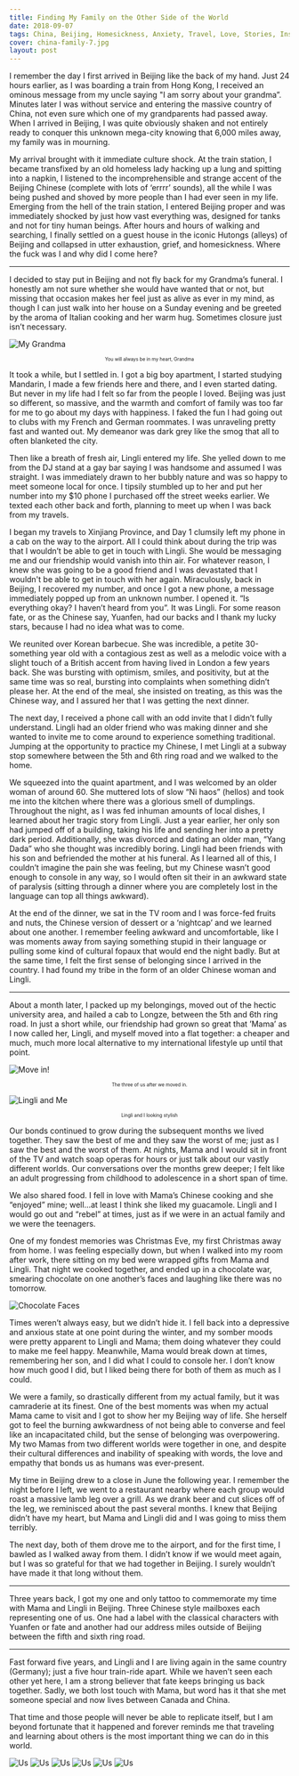 ```yaml
---
title: Finding My Family on the Other Side of the World
date: 2018-09-07
tags: China, Beijing, Homesickness, Anxiety, Travel, Love, Stories, Inspiration
cover: china-family-7.jpg
layout: post
---
```


I remember the day I first arrived in Beijing like the back of my hand. Just 24 hours earlier, as I was boarding a train from Hong Kong, I received an ominous message from my uncle saying "I am sorry about your grandma”. Minutes later I was without service and entering the massive country of China, not even sure which one of my grandparents had passed away. When I arrived in Beijing, I was quite obviously shaken and not entirely ready to conquer this unknown mega-city knowing that 6,000 miles away, my family was in mourning.


My arrival brought with it immediate culture shock. At the train station, I became transfixed by an old homeless lady hacking up a lung and spitting into a napkin, I listened to the incomprehensible and strange accent of the Beijing Chinese (complete with lots of ‘errrr’ sounds), all the while I was being pushed and shoved by more people than I had ever seen in my life. Emerging from the hell of the train station, I entered Beijing proper and was immediately shocked by just how vast everything was, designed for tanks and not for tiny human beings. After hours and hours of walking and searching, I finally settled on a guest house in the iconic Hutongs (alleys) of Beijing and collapsed in utter exhaustion, grief, and homesickness. Where the fuck was I and why did I come here?
<hr>
I decided to stay put in Beijing and not fly back for my Grandma’s funeral. I honestly am not sure whether she would have wanted that or not, but missing that occasion makes her feel just as alive as ever in my mind, as though I can just walk into her house on a Sunday evening and be greeted by the aroma of Italian cooking and her warm hug. Sometimes closure just isn’t necessary.

![My Grandma](https://res.cloudinary.com/dofuzeof4/image/upload/v1536351506/The%20Hopeless%20Roamantic/china-family/grandma.jpg)<center><p style="font-size: .6em;">You will always be in my heart, Grandma</p></center>

It took a while, but I settled in. I got a big boy apartment, I started studying Mandarin, I made a few friends here and there, and I even started dating. But never in my life had I felt so far from the people I loved. Beijing was just so different, so massive, and the warmth and comfort of family was too far for me to go about my days with happiness. I faked the fun I had going out to clubs with my French and German roommates. I was unraveling pretty fast and wanted out. My demeanor was dark grey like the smog that all to often blanketed the city.

Then like a breath of fresh air, Lingli entered my life. She yelled down to me from the DJ stand at a gay bar saying I was handsome and assumed I was straight. I was immediately drawn to her bubbly nature and was so happy to meet someone local for once. I tipsily stumbled up to her and put her number into my $10 phone I purchased off the street weeks earlier. We texted each other back and forth, planning to meet up when I was back from my travels.

I began my travels to Xinjiang Province, and Day 1 clumsily left my phone in a cab on the way to the airport. All I could think about during the trip was that I wouldn’t be able to get in touch with Lingli. She would be messaging me and our friendship would vanish into thin air. For whatever reason, I knew she was going to be a good friend and I was devastated that I wouldn't be able to get in touch with her again. Miraculously, back in Beijing, I recovered my number, and once I got a new phone, a message immediately popped up from an unknown number. I opened it. “Is everything okay? I haven’t heard from you”. It was Lingli. For some reason fate, or as the Chinese say, Yuanfen, had our backs and I thank my lucky stars, because I had no idea what was to come.

We reunited over Korean barbecue. She was incredible, a petite 30-something year old with a contagious zest as well as a melodic voice with a slight touch of a British accent from having lived in London a few years back. She was bursting with optimism, smiles, and positivity, but at the same time was so real, bursting into complaints when something didn’t please her. At the end of the meal, she insisted on treating, as this was the Chinese way, and I assured her that I was getting the next dinner.

The next day, I received a phone call with an odd invite that I didn’t fully understand. Lingli had an older friend who was making dinner and she wanted to invite me to come around to experience something traditional. Jumping at the opportunity to practice my Chinese, I met Lingli at a subway stop somewhere between the 5th and 6th ring road and we walked to the home.

We squeezed into the quaint apartment, and I was welcomed by an older woman of around 60. She muttered lots of slow “Ni haos” (hellos) and took me into the kitchen where there was a glorious smell of dumplings. Throughout the night, as I was fed inhuman amounts of local dishes, I learned about her tragic story from Lingli. Just a year earlier, her only son had jumped off of a building, taking his life and sending her into a pretty dark period. Additionally, she was divorced and dating an older man, “Yang Dada” who she thought was incredibly boring. Lingli had been friends with his son and befriended the mother at his funeral. As I learned all of this, I couldn’t imagine the pain she was feeling, but my Chinese wasn’t good enough to console in any way, so I would often sit their in an awkward state of paralysis (sitting through a dinner where you are completely lost in the language can top all things awkward).

At the end of the dinner, we sat in the TV room and I was force-fed fruits and nuts, the Chinese version of dessert or a ‘nightcap’ and we learned about one another. I remember feeling awkward and uncomfortable, like I was moments away from saying something stupid in their language or pulling some kind of cultural fopaux that would end the night badly. But at the same time, I felt the first sense of belonging since I arrived in the country. I had found my tribe in the form of an older Chinese woman and Lingli.
<hr>
About a month later, I packed up my belongings, moved out of the hectic university area, and hailed a cab to Longze, between the 5th and 6th ring road. In just a short while, our friendship had grown so great that ’Mama’ as I now called her, Lingli, and myself moved into a flat together: a cheaper and much, much more local alternative to my international lifestyle up until that point.

![Move in!](https://res.cloudinary.com/dofuzeof4/image/upload/v1536351506/The%20Hopeless%20Roamantic/china-family/china-family-1.jpg)
<center><p style="font-size: .6em;">The three of us after we moved in.</p></center>

![Lingli and Me](https://res.cloudinary.com/dofuzeof4/image/upload/v1536351506/The%20Hopeless%20Roamantic/china-family/china-family-3.jpg)<center><p style="font-size: .6em;">Lingli and I looking stylish</p></center>

Our bonds continued to grow during the subsequent months we lived together. They saw the best of me and they saw the worst of me; just as I saw the best and the worst of them. At nights, Mama and I would sit in front of the TV and watch soap operas for hours or just talk about our vastly different worlds. Our conversations over the months grew deeper; I felt like an adult progressing from childhood to adolescence in a short span of time.

We also shared food. I fell in love with Mama’s Chinese cooking and she “enjoyed” mine; well...at least I think she liked my guacamole. Lingli and I would go out and “rebel” at times, just as if we were in an actual family and we were the teenagers.

One of my fondest memories was Christmas Eve, my first Christmas away from home. I was feeling especially down, but when I walked into my room after work, there sitting on my bed were wrapped gifts from Mama and Lingli. That night we cooked together, and ended up in a chocolate war, smearing chocolate on one another’s faces and laughing like there was no tomorrow.

![Chocolate Faces](https://res.cloudinary.com/dofuzeof4/image/upload/v1536351506/The%20Hopeless%20Roamantic/china-family/china-family-2.jpg)

Times weren’t always easy, but we didn’t hide it. I fell back into a depressive and anxious state at one point during the winter, and my somber moods were pretty apparent to Lingli and Mama; them doing whatever they could to make me feel happy. Meanwhile, Mama would break down at times, remembering her son, and I did what I could to console her. I don’t know how much good I did, but I liked being there for both of them as much as I could.

We were a family, so drastically different from my actual family, but it was camraderie at its finest. One of the best moments was when my actual Mama came to visit and I got to show her my Beijing way of life. She herself got to feel the burning awkwardness of not being able to converse and feel like an incapacitated child, but the sense of belonging was overpowering. My two Mamas from two different worlds were together in one, and despite their cultural differences and inability of speaking with words, the love and empathy that bonds us as humans was ever-present.

My time in Beijing drew to a close in June the following year. I remember the night before I left, we went to a restaurant nearby where each group would roast a massive lamb leg over a grill. As we drank beer and cut slices off of the leg, we reminisced about the past several months. I knew that Beijing didn’t have my heart, but Mama and Lingli did and I was going to miss them terribly.

The next day, both of them drove me to the airport, and for the first time, I bawled as I walked away from them. I didn’t know if we would meet again, but I was so grateful for that we had together in Beijing. I surely wouldn’t have made it that long without them.
<hr>
Three years back, I got my one and only tattoo to commemorate my time with Mama and Lingli in Beijing. Three Chinese style mailboxes each representing one of us. One had a label with the classical characters with Yuanfen or fate and another had our address miles outside of Beijing between the fifth and sixth ring road.
<hr>
Fast forward five years, and Lingli and I are living again in the same country (Germany); just a five hour train-ride apart. While we haven’t seen each other yet here, I am a strong believer that fate keeps bringing us back together. Sadly, we both lost touch with Mama, but word has it that she met someone special and now lives between Canada and China.

That time and those people will never be able to replicate itself, but I am beyond fortunate that it happened and forever reminds me that traveling and learning about others is the most important thing we can do in this world.

![Us](https://res.cloudinary.com/dofuzeof4/image/upload/v1536351507/The%20Hopeless%20Roamantic/china-family/china-family-6.jpg)
![Us](https://res.cloudinary.com/dofuzeof4/image/upload/v1536351507/The%20Hopeless%20Roamantic/china-family/china-family-8.jpg)
![Us](https://res.cloudinary.com/dofuzeof4/image/upload/v1536351507/The%20Hopeless%20Roamantic/china-family/china-family-9.jpg)
![Us](https://res.cloudinary.com/dofuzeof4/image/upload/v1536351507/The%20Hopeless%20Roamantic/china-family/china-family-7.jpg)
![Us](https://res.cloudinary.com/dofuzeof4/image/upload/v1536351507/The%20Hopeless%20Roamantic/china-family/china-family-5.jpg)
![Us](https://res.cloudinary.com/dofuzeof4/image/upload/v1536351507/The%20Hopeless%20Roamantic/china-family/china-family-4.jpg)
